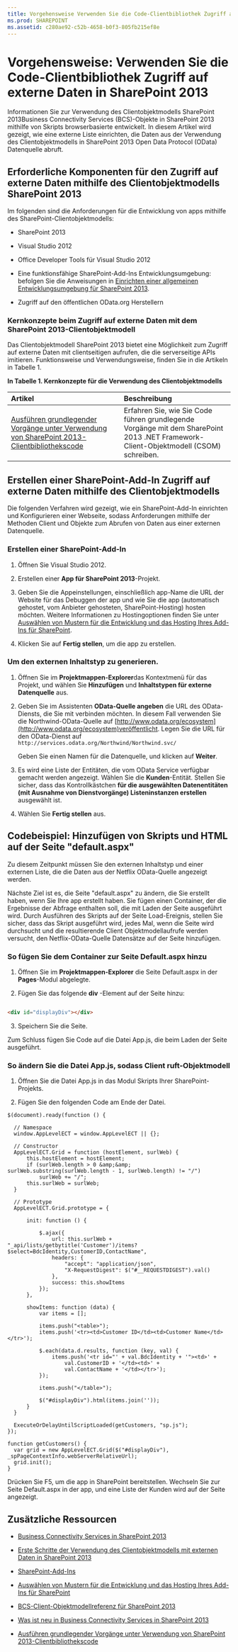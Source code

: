```yaml
---
title: Vorgehensweise Verwenden Sie die Code-Clientbibliothek Zugriff auf externe Daten in SharePoint 2013
ms.prod: SHAREPOINT
ms.assetid: c280ae92-c52b-4658-b0f3-805fb215ef8e
---
```



# Vorgehensweise: Verwenden Sie die Code-Clientbibliothek Zugriff auf externe Daten in SharePoint 2013
Informationen Sie zur Verwendung des Clientobjektmodells SharePoint 2013Business Connectivity Services (BCS)-Objekte in SharePoint 2013 mithilfe von Skripts browserbasierte entwickelt.
In diesem Artikel wird gezeigt, wie eine externe Liste einrichten, die Daten aus der Verwendung des Clientobjektmodells in SharePoint 2013 Open Data Protocol (OData) Datenquelle abruft.
  
    
    


## Erforderliche Komponenten für den Zugriff auf externe Daten mithilfe des Clientobjektmodells SharePoint 2013
<a name="bkmk_Prerequisites"> </a>

Im folgenden sind die Anforderungen für die Entwicklung von apps mithilfe des SharePoint-Clientobjektmodells:
  
    
    

- SharePoint 2013
    
  
- Visual Studio 2012
    
  
- Office Developer Tools für Visual Studio 2012
    
  
- Eine funktionsfähige SharePoint-Add-Ins Entwicklungsumgebung: befolgen Sie die Anweisungen in  [Einrichten einer allgemeinen Entwicklungsumgebung für SharePoint 2013](set-up-a-general-development-environment-for-sharepoint-2013.md).
    
  
- Zugriff auf den öffentlichen OData.org Herstellern
    
  

### Kernkonzepte beim Zugriff auf externe Daten mit dem SharePoint 2013-Clientobjektmodell

Das Clientobjektmodell SharePoint 2013 bietet eine Möglichkeit zum Zugriff auf externe Daten mit clientseitigen aufrufen, die die serverseitige APIs imitieren. Funktionsweise und Verwendungsweise, finden Sie in die Artikeln in Tabelle 1.
  
    
    

**In Tabelle 1. Kernkonzepte für die Verwendung des Clientobjektmodells**


|**Artikel**|**Beschreibung**|
|:-----|:-----|
| [Ausführen grundlegender Vorgänge unter Verwendung von SharePoint 2013-Clientbibliothekscode](http://msdn.microsoft.com/library/5a69c9e3-73bf-4ed5-bc19-182056bdb394%28Office.15%29.aspx) <br/> |Erfahren Sie, wie Sie Code führen grundlegende Vorgänge mit dem SharePoint 2013 .NET Framework-Client-Objektmodell (CSOM) schreiben. <br/> |
   

## Erstellen einer SharePoint-Add-In Zugriff auf externe Daten mithilfe des Clientobjektmodells
<a name="bkmk_CreateApp"> </a>

Die folgenden Verfahren wird gezeigt, wie ein SharePoint-Add-In einrichten und Konfigurieren einer Webseite, sodass Anforderungen mithilfe der Methoden Client und Objekte zum Abrufen von Daten aus einer externen Datenquelle.
  
    
    

### Erstellen einer SharePoint-Add-In


1. Öffnen Sie Visual Studio 2012.
    
  
2. Erstellen einer **App für SharePoint 2013**-Projekt.
    
  
3. Geben Sie die Appeinstellungen, einschließlich app-Name die URL der Website für das Debuggen der app und wie Sie die app (automatisch gehostet, vom Anbieter gehosteten, SharePoint-Hosting) hosten möchten. Weitere Informationen zu Hostingoptionen finden Sie unter  [Auswählen von Mustern für die Entwicklung und das Hosting Ihres Add-Ins für SharePoint](http://msdn.microsoft.com/library/05ce5435-0a03-4ddc-976b-c33b08d03457%28Office.15%29.aspx).
    
  
4. Klicken Sie auf **Fertig stellen**, um die app zu erstellen.
    
  

### Um den externen Inhaltstyp zu generieren.


1. Öffnen Sie im **Projektmappen-Explorer**das Kontextmenü für das Projekt, und wählen Sie **Hinzufügen** und **Inhaltstypen für externe Datenquelle** aus.
    
  
2. Geben Sie im Assistenten **OData-Quelle angeben** die URL des OData-Diensts, die Sie mit verbinden möchten. In diesem Fall verwenden Sie die Northwind-OData-Quelle auf [http://www.odata.org/ecosystem](http://www.odata.org/ecosystem)veröffentlicht. Legen Sie die URL für den OData-Dienst auf  `http://services.odata.org/Northwind/Northwind.svc/`
    
    Geben Sie einen Namen für die Datenquelle, und klicken auf **Weiter**.
    
  
3. Es wird eine Liste der Entitäten, die vom OData Service verfügbar gemacht werden angezeigt. Wählen Sie die **Kunden**-Entität. Stellen Sie sicher, dass das Kontrollkästchen **für die ausgewählten Datenentitäten (mit Ausnahme von Dienstvorgänge) Listeninstanzen erstellen** ausgewählt ist.
    
  
4. Wählen Sie **Fertig stellen** aus.
    
  

## Codebeispiel: Hinzufügen von Skripts und HTML auf der Seite "default.aspx"
<a name="bkmk_AddUIelements"> </a>

Zu diesem Zeitpunkt müssen Sie den externen Inhaltstyp und einer externen Liste, die die Daten aus der Netflix OData-Quelle angezeigt werden.
  
    
    
Nächste Ziel ist es, die Seite "default.aspx" zu ändern, die Sie erstellt haben, wenn Sie Ihre app erstellt haben. Sie fügen einen Container, der die Ergebnisse der Abfrage enthalten soll, die mit Laden der Seite ausgeführt wird. Durch Ausführen des Skripts auf der Seite Load-Ereignis, stellen Sie sicher, dass das Skript ausgeführt wird, jedes Mal, wenn die Seite wird durchsucht und die resultierende Client Objektmodellaufrufe werden versucht, den Netflix-OData-Quelle Datensätze auf der Seite hinzufügen.
  
    
    

### So fügen Sie dem Container zur Seite Default.aspx hinzu


1. Öffnen Sie im **Projektmappen-Explorer** die Seite Default.aspx in der **Pages**-Modul abgelegte.
    
  
2. Fügen Sie das folgende **div** -Element auf der Seite hinzu:
    
  ```HTML
  
<div id="displayDiv"></div>
  ```

3. Speichern Sie die Seite.
    
  
Zum Schluss fügen Sie Code auf die Datei App.js, die beim Laden der Seite ausgeführt.
  
    
    

### So ändern Sie die Datei App.js, sodass Client ruft-Objektmodell


1. Öffnen Sie die Datei App.js in das Modul Skripts Ihrer SharePoint-Projekts.
    
  
2. Fügen Sie den folgenden Code am Ende der Datei.
    
  ```
  $(document).ready(function () {

    // Namespace
    window.AppLevelECT = window.AppLevelECT || {};

    // Constructor
    AppLevelECT.Grid = function (hostElement, surlWeb) {
        this.hostElement = hostElement;
        if (surlWeb.length > 0 &amp;&amp; surlWeb.substring(surlWeb.length - 1, surlWeb.length) != "/")
            surlWeb += "/";
        this.surlWeb = surlWeb;
    }

    // Prototype
    AppLevelECT.Grid.prototype = {

        init: function () {

            $.ajax({
                url: this.surlWeb + "_api/lists/getbytitle('Customer')/items?$select=BdcIdentity,CustomerID,ContactName",
                headers: {
                    "accept": "application/json",
                    "X-RequestDigest": $("#__REQUESTDIGEST").val()
                },
                success: this.showItems
            });
        },

        showItems: function (data) {
            var items = [];

            items.push("<table>");
            items.push('<tr><td>Customer ID</td><td>Customer Name</td></tr>');

            $.each(data.d.results, function (key, val) {
                items.push('<tr id="' + val.BdcIdentity + '"><td>' +
                    val.CustomerID + '</td><td>' +
                    val.ContactName + '</td></tr>');
            });

            items.push("</table>");

            $("#displayDiv").html(items.join(''));
        }
    }

    ExecuteOrDelayUntilScriptLoaded(getCustomers, "sp.js");
});

function getCustomers() {
    var grid = new AppLevelECT.Grid($("#displayDiv"), _spPageContextInfo.webServerRelativeUrl);
    grid.init();
}
  ```

Drücken Sie F5, um die app in SharePoint bereitstellen. Wechseln Sie zur Seite Default.aspx in der app, und eine Liste der Kunden wird auf der Seite angezeigt.
  
    
    

## Zusätzliche Ressourcen
<a name="bkmk_Addresources"> </a>


-  [Business Connectivity Services in SharePoint 2013](business-connectivity-services-in-sharepoint-2013.md)
    
  
-  [Erste Schritte der Verwendung des Clientobjektmodells mit externen Daten in SharePoint 2013](get-started-using-the-client-object-model-with-external-data-in-sharepoint-2013.md)
    
  
-  [SharePoint-Add-Ins](http://msdn.microsoft.com/library/cd1eda9e-8e54-4223-93a9-a6ea0d18df70%28Office.15%29.aspx)
    
  
-  [Auswählen von Mustern für die Entwicklung und das Hosting Ihres Add-Ins für SharePoint](http://msdn.microsoft.com/library/05ce5435-0a03-4ddc-976b-c33b08d03457%28Office.15%29.aspx)
    
  
-  [BCS-Client-Objektmodellreferenz für SharePoint 2013](bcs-client-object-model-reference-for-sharepoint-2013.md)
    
  
-  [Was ist neu in Business Connectivity Services in SharePoint 2013](what-s-new-in-business-connectivity-services-in-sharepoint-2013.md)
    
  
-  [Ausführen grundlegender Vorgänge unter Verwendung von SharePoint 2013-Clientbibliothekscode](http://msdn.microsoft.com/library/5a69c9e3-73bf-4ed5-bc19-182056bdb394%28Office.15%29.aspx)
    
  

